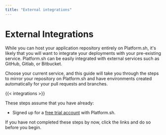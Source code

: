 ```yaml
---
title: "External integrations"
---
```


# External Integrations

While you can host your application repository entirely on Platform.sh, it's likely that you will want to integrate your deployments with your pre-existing service. Platform.sh can be easily integrated with external services such as GitHub, Gitlab, or Bitbucket.

Choose your current service, and this guide will take you through the steps to mirror your repository on Platform.sh and have environments created automatically for your pull requests and branches.

{{< integrations >}}

These steps assume that you have already:

* Signed up for a [free trial account](https://accounts.platform.sh/platform/trial/general/setup) with Platform.sh.

If you have not completed these steps by now, click the links and do so before you begin.
